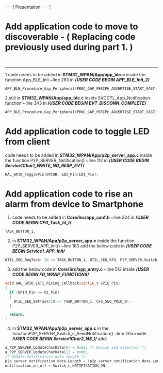 ----!
Presentation
----!

# Add application code to move to discoverable - ( Replacing code previously used during part 1. )
<br>

----

1.code needs to be added in **STM32_WPAN/App/app_ble.c** inside the function App_BLE_Init ~line 293 in **/*USER CODE BEGIN APP_BLE_Init_2*/**

```c
APP_BLE_Procedure_Gap_Peripheral(PROC_GAP_PERIPH_ADVERTISE_START_FAST);
```
2.stiil in **STM32_WPAN/App/app_ble.c** inside SVCCTL_App_Notification function
~line 343 in **/*USER CODE BEGIN EVT_DISCONN_COMPLETE*/**

```c
APP_BLE_Procedure_Gap_Peripheral(PROC_GAP_PERIPH_ADVERTISE_START_FAST);
```

# Add application code to toggle LED from client

code needs to be added in **STM32_WPAN/App/p2p_server_app.c** inside the function P2P_SERVER_Notification() ~line 112 in **/*USER CODE BEGIN Service1Char1_WRITE_NO_RESP_EVT*/**

```c
HAL_GPIO_TogglePin(GPIOB, LD3_Pin|LD1_Pin);
```

# Add application code to rise an alarm from device to Smartphone

1. code needs to be added in **Core/Inc/app_conf.h** ~line 324  in **/*USER CODE BEGIN CFG_Task_Id_t*/**

```c
TASK_BUTTON_1,
```

2. in **STM32_WPAN/App/p2p_server_app.c** inside the function P2P_SERVER_APP_Init() ~line 183 add the below code in 
**/*USER CODE BEGIN Service1_APP_Init*/**

```c
UTIL_SEQ_RegTask( 1U << TASK_BUTTON_1, UTIL_SEQ_RFU, P2P_SERVER_Switch_c_SendNotification);
```

3. add the below code in **Core/Src/app_entry.c** ~line 513 inside **/*USER CODE BEGIN FD_WRAP_FUNCTIONS*/** 

```c
void HAL_GPIO_EXTI_Rising_Callback(uint16_t GPIO_Pin)
{
  if (GPIO_Pin == B1_Pin)
  {
    UTIL_SEQ_SetTask(1U << TASK_BUTTON_1, CFG_SEQ_PRIO_0);
  }

  return;
}
```
4.  in **STM32_WPAN/App/p2p_server_app.c** in the functionP2P_SERVER_Switch_c_SendNotification() ~line 205 inside **/*USER CODE BEGIN Service1Char2_NS_1*/** add:

```c
a_P2P_SERVER_UpdateCharData[0] = 0x01; /* Device Led selection */
a_P2P_SERVER_UpdateCharData[1] = 0x00;
/* Update notification data length */
p2p_server_notification_data.Length = (p2p_server_notification_data.Length) + 2;
notification_on_off = Switch_c_NOTIFICATION_ON;
```
